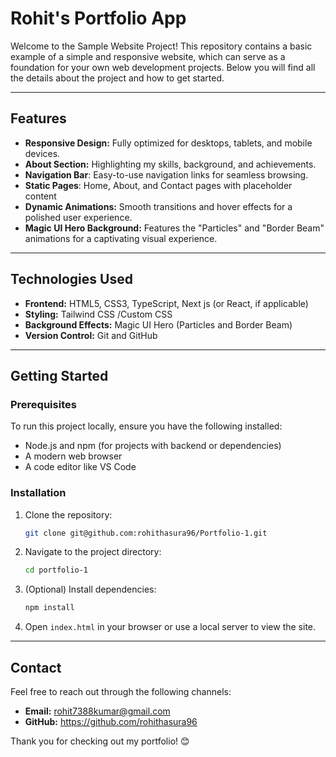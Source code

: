 # Rohit's Portfolio App 

Welcome to the Sample Website Project! This repository contains a basic example of a simple and responsive website, which can serve as a foundation for your own web development projects. Below you will find all the details about the project and how to get started.

---

## Features

- **Responsive Design:** Fully optimized for desktops, tablets, and mobile devices.
- **About Section:** Highlighting my skills, background, and achievements.
- **Navigation Bar**: Easy-to-use navigation links for seamless browsing.
- **Static Pages**: Home, About, and Contact pages with placeholder content
- **Dynamic Animations:** Smooth transitions and hover effects for a polished user experience.
- **Magic UI Hero Background:** Features the "Particles" and "Border Beam" animations for a captivating visual experience.

---

## Technologies Used

- **Frontend:** HTML5, CSS3, TypeScript, Next js (or React, if applicable)
- **Styling:** Tailwind CSS /Custom CSS
- **Background Effects:** Magic UI Hero (Particles and Border Beam)
- **Version Control:** Git and GitHub

---

## Getting Started

### Prerequisites
To run this project locally, ensure you have the following installed:

- Node.js and npm (for projects with backend or dependencies)
- A modern web browser
- A code editor like VS Code

### Installation

1. Clone the repository:
   ```bash
   git clone git@github.com:rohithasura96/Portfolio-1.git
   ```
2. Navigate to the project directory:
   ```bash
   cd portfolio-1
   ```
3. (Optional) Install dependencies:
   ```bash
   npm install
   ```
4. Open `index.html` in your browser or use a local server to view the site.

---


## Contact

Feel free to reach out through the following channels:

- **Email:** rohit7388kumar@gmail.com
- **GitHub:** https://github.com/rohithasura96

Thank you for checking out my portfolio! 😊

